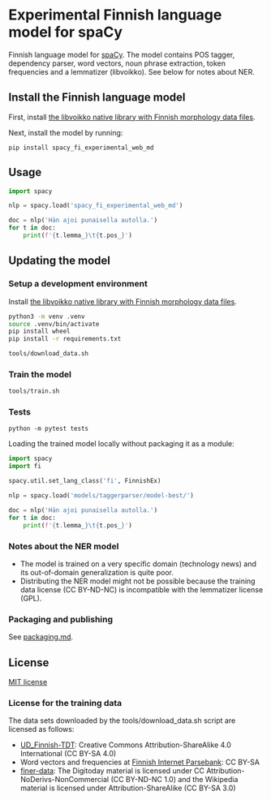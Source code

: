 # Experimental Finnish language model for spaCy

Finnish language model for [spaCy](https://spacy.io/). The model contains POS tagger, dependency parser, word vectors, noun phrase extraction, token frequencies and a lemmatizer (libvoikko). See below for notes about NER.

## Install the Finnish language model

First, install [the libvoikko native library with Finnish morphology data files](https://voikko.puimula.org/python.html).

Next, install the model by running:
```
pip install spacy_fi_experimental_web_md
```

## Usage

```python
import spacy

nlp = spacy.load('spacy_fi_experimental_web_md')

doc = nlp('Hän ajoi punaisella autolla.')
for t in doc:
    print(f'{t.lemma_}\t{t.pos_}')
```

## Updating the model

### Setup a development environment

Install [the libvoikko native library with Finnish morphology data files](https://voikko.puimula.org/python.html).

```sh
python3 -m venv .venv
source .venv/bin/activate
pip install wheel
pip install -r requirements.txt

tools/download_data.sh
```

### Train the model

```sh
tools/train.sh
```

### Tests

```
python -m pytest tests
```

Loading the trained model locally without packaging it as a module:

```python
import spacy
import fi

spacy.util.set_lang_class('fi', FinnishEx)

nlp = spacy.load('models/taggerparser/model-best/')

doc = nlp('Hän ajoi punaisella autolla.')
for t in doc:
    print(f'{t.lemma_}\t{t.pos_}')
```

### Notes about the NER model

* The model is trained on a very specific domain (technology news) and its out-of-domain generalization is quite poor.
* Distributing the NER model might not be possible because the training data license (CC BY-ND-NC) is incompatible with the lemmatizer license (GPL).

### Packaging and publishing

See [packaging.md](packaging.md).

## License

[MIT license](LICENSE)

### License for the training data

The data sets downloaded by the tools/download_data.sh script are licensed as follows:
* [UD_Finnish-TDT](https://github.com/UniversalDependencies/UD_Finnish-TDT): Creative Commons Attribution-ShareAlike 4.0 International (CC BY-SA 4.0)
* Word vectors and frequencies at [Finnish Internet Parsebank](https://turkunlp.org/finnish_nlp.html#parsebank): CC BY-SA
* [finer-data](https://github.com/mpsilfve/finer-data): The Digitoday material is licensed under CC Attribution-NoDerivs-NonCommercial (CC BY-ND-NC 1.0) and the Wikipedia material is licensed under Attribution-ShareAlike (CC BY-SA 3.0)
